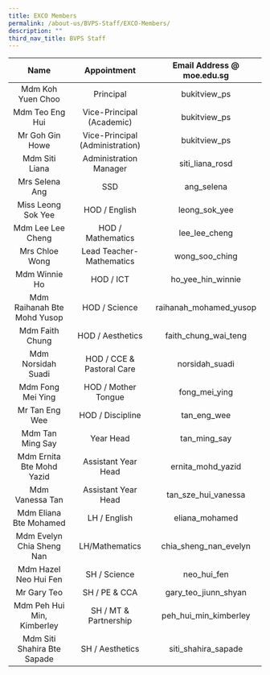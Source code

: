 ```yaml
---
title: EXCO Members
permalink: /about-us/BVPS-Staff/EXCO-Members/
description: ""
third_nav_title: BVPS Staff
---
```

|             Name            |            Appointment           | Email Address @ moe.edu.sg |
|:---------------------------:|:--------------------------------:|:--------------------------:|
| Mdm Koh Yuen Choo           | Principal                        | bukitview_ps               |
| Mdm Teo Eng Hui             | Vice-Principal (Academic)        | bukitview_ps               |
| Mr Goh Gin Howe             | Vice-Principal (Administration)  | bukitview_ps               |
| Mdm Siti Liana              | Administration Manager           | siti_liana_rosd            |
| Mrs Selena Ang              | SSD                              | ang_selena                 |
| Miss Leong Sok Yee          | HOD / English                    | leong_sok_yee              |
| Mdm Lee Lee Cheng           | HOD / Mathematics                | lee_lee_cheng              |
| Mrs Chloe Wong              | Lead Teacher- Mathematics        | wong_soo_ching             |
| Mdm Winnie Ho               | HOD / ICT                        | ho_yee_hin_winnie          |
| Mdm Raihanah Bte Mohd Yusop | HOD / Science                    | raihanah_mohamed_yusop     |
| Mdm Faith Chung             | HOD / Aesthetics                 | faith_chung_wai_teng       |
| Mdm Norsidah Suadi          | HOD / CCE & Pastoral Care        | norsidah_suadi             |
| Mdm Fong Mei Ying           | HOD / Mother Tongue              | fong_mei_ying              |
| Mr Tan Eng Wee              | HOD / Discipline                 | tan_eng_wee                |
| Mdm Tan Ming Say            | Year Head                        | tan_ming_say               |
| Mdm Ernita Bte Mohd Yazid   | Assistant Year Head              | ernita_mohd_yazid          |
| Mdm Vanessa Tan             | Assistant Year Head              | tan_sze_hui_vanessa        |
| Mdm Eliana Bte Mohamed      | LH / English                     | eliana_mohamed             |
| Mdm Evelyn Chia Sheng Nan   | LH/Mathematics                   | chia_sheng_nan_evelyn      |
| Mdm Hazel Neo Hui Fen       | SH / Science                     | neo_hui_fen                |
| Mr Gary Teo                 | SH / PE & CCA                    | gary_teo_jiunn_shyan       |
| Mdm Peh Hui Min, Kimberley  | SH / MT & Partnership            | peh_hui_min_kimberley      |
| Mdm Siti Shahira Bte Sapade | SH / Aesthetics                  | siti_shahira_sapade        |